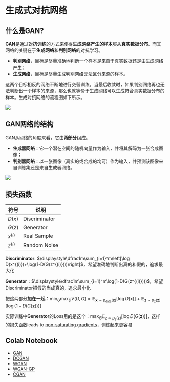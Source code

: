 # 生成式对抗网络

## 什么是GAN?

**GAN**是通过**对抗训练**的方式来使得**生成网络产生的样本**服从**真实数据分布**。而其网络的关键在于**生成网络**和**判别网络**的对抗学习。

- **判别网络**，目标是尽量准确地判断一个样本是来自于真实数据还是由生成网络产生；
- **生成网络**，目标是尽量生成判别网络无法区分来源的样本。

这两个目标相反的网络不断地进行交替训练。当最后收敛时，如果判别网络再也无法判断出一个样本的来源，那么也就等价于生成网络可以生成符合真实数据分布的样本。生成对抗网络的流程图如下所示。

![](https://raw.githubusercontent.com/datawhalechina/dive-into-cv-pytorch/master/markdown_imgs/chapter05/GAN.png)

## GAN网络的结构

GAN从网络的角度来看，它由**两部分**组成。

- **生成器网络**：它一个潜在空间的随机向量作为输入，并将其解码为一张合成图像；
- **判别器网络**：以一张图像（真实的或合成的均可）作为输入，并预测该图像来自训练集还是来自生成器网络。

![](https://production-media.paperswithcode.com/methods/gan.jpeg)

## 损失函数

| 符号      | 说明          |
| --------- | ------------- |
| $D(x)$    | Discriminator |
| $G(z)$    | Generator     |
| $x^{(i)}$ | Real Sample   |
| $z^{(i)}$ | Random Noise  |

**Discriminator**: $\displaystyle\dfrac1m\sum_{i=1}^m\left[\log D(x^{(i)})+\log(1-D(G(z^{(i)})))\right]$，希望准确地判断出真的和假的，追求最大化

**Generator**：$\displaystyle\dfrac1m\sum_{i=1}^m\log(1-D(G(z^{(i)})))$，希望Discriminator把假的当成真的，追求最小化

把这两部分**加在一起**：$\displaystyle\min_G\max_D V(D,\,G)=\mathbb{E}_{\boldsymbol{x}\sim p_\mathrm{data}(\boldsymbol{x})}[\log D(\boldsymbol{x})]+\mathbb{E}_{\boldsymbol{z}\sim p_\mathrm{z}(\boldsymbol{z})}[\log (1-D(G(\boldsymbol{z})))]$

实际训练中**Generator**的Loss用的是这个：$\displaystyle\max_G\mathbb{E}_{\boldsymbol{z}\sim p_\mathrm{z}(\boldsymbol{z})}[\log D(G(\boldsymbol{z}))]$，这样的损失函数leads to [non-saturating gradients](https://blog.csdn.net/yzy_1996/article/details/112648606)，训练起来更容易

## Colab Notebook

* [GAN](notebook/gan.ipynb)
* [DCGAN](notebook/dcgan.ipynb)
* [WGAN](notebook/wgan.ipynb)
* [WGAN-GP](notebook/wgan_gp.ipynb)
* [CGAN](notebook/cgan.ipynb)